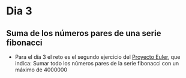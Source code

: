 # Dia 3

## Suma de los números pares de una serie fibonacci

* Para el día 3 el reto es el segundo ejercicio del [Proyecto Euler](https://projecteuler.net/), que indica:
Sumar todo los números pares de la serie fibonacci con un máximo de 4000000